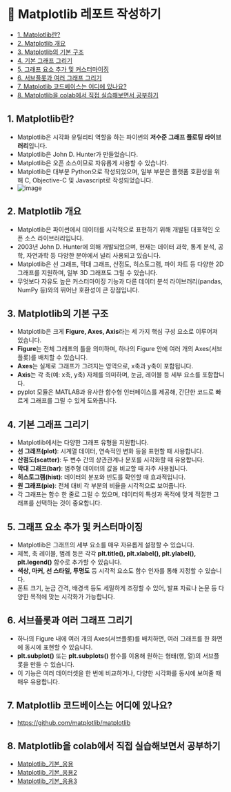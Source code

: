 # 📝 Matplotlib 레포트 작성하기
- [1. Matplotlib란?](#1-Matplotlib란)
- [2. Matplotlib 개요](#1-Matplotlib란)
- [3. Matplotlib의 기본 구조](#3-Matplotlib의-기본-구조)
- [4. 기본 그래프 그리기](#4-기본-그래프-그리기)
- [5. 그래프 요소 추가 및 커스터마이징](#5-그래프-요소-추가-및-커스터마이징)
- [6. 서브플롯과 여러 그래프 그리기](#6-서브플롯과-여러-그래프-그리기)
- [7. Matplotlib 코드베이스는 어디에 있나요?](#7-Matplotlib-코드베이스는-어디에-있나요)
- [8. Matplotlib을 colab에서 직접 실습해보면서 공부하기](#8-Matplotlib을-colab에서-직접-실습해보면서-공부하기)

## 1. Matplotlib란?
- Matplotlib은 시각화 유틸리티 역할을 하는 파이썬의 **저수준 그래프 플로팅 라이브러리**입니다.
- Matplotlib은 John D. Hunter가 만들었습니다.
- Matplotlib은 오픈 소스이므로 자유롭게 사용할 수 있습니다.
- Matplotlib은 대부분 Python으로 작성되었으며, 일부 부분은 플랫폼 호환성을 위해 C, Objective-C 및 Javascript로 작성되었습니다.
- ![image](https://github.com/user-attachments/assets/7f505fd0-2981-40fa-8691-b0b24f4497ce)

## 2. Matplotlib 개요
- Matplotlib은 파이썬에서 데이터를 시각적으로 표현하기 위해 개발된 대표적인 오픈 소스 라이브러리입니다.
- 2003년 John D. Hunter에 의해 개발되었으며, 현재는 데이터 과학, 통계 분석, 공학, 자연과학 등 다양한 분야에서 널리 사용되고 있습니다.
- Matplotlib은 선 그래프, 막대 그래프, 산점도, 히스토그램, 파이 차트 등 다양한 2D 그래프를 지원하며, 일부 3D 그래프도 그릴 수 있습니다.
- 무엇보다 자유도 높은 커스터마이징 기능과 다른 데이터 분석 라이브러리(pandas, NumPy 등)와의 뛰어난 호환성이 큰 장점입니다.

## 3. Matplotlib의 기본 구조
- Matplotlib은 크게 **Figure, Axes, Axis**라는 세 가지 핵심 구성 요소로 이루어져 있습니다.
- **Figure**는 전체 그래프의 틀을 의미하며, 하나의 Figure 안에 여러 개의 Axes(서브플롯)를 배치할 수 있습니다.
- **Axes**는 실제로 그래프가 그려지는 영역으로, x축과 y축이 포함됩니다.
- **Axis**는 각 축(예: x축, y축) 자체를 의미하며, 눈금, 레이블 등 세부 요소를 포함합니다.
- pyplot 모듈은 MATLAB과 유사한 함수형 인터페이스를 제공해, 간단한 코드로 빠르게 그래프를 그릴 수 있게 도와줍니다.

## 4. 기본 그래프 그리기
- Matplotlib에서는 다양한 그래프 유형을 지원합니다.
- **선 그래프(plot)**: 시계열 데이터, 연속적인 변화 등을 표현할 때 사용합니다.
- **산점도(scatter)**: 두 변수 간의 상관관계나 분포를 시각화할 때 유용합니다.
- **막대 그래프(bar)**: 범주형 데이터의 값을 비교할 때 자주 사용됩니다.
- **히스토그램(hist)**: 데이터의 분포와 빈도를 확인할 때 효과적입니다.
- **원 그래프(pie)**: 전체 대비 각 부분의 비율을 시각적으로 보여줍니다.
- 각 그래프는 함수 한 줄로 그릴 수 있으며, 데이터의 특성과 목적에 맞게 적절한 그래프를 선택하는 것이 중요합니다.

## 5. 그래프 요소 추가 및 커스터마이징
- Matplotlib은 그래프의 세부 요소를 매우 자유롭게 설정할 수 있습니다.
- 제목, 축 레이블, 범례 등은 각각 **plt.title(), plt.xlabel(), plt.ylabel(), plt.legend()** 함수로 추가할 수 있습니다.
- **색상, 마커, 선 스타일, 투명도** 등 시각적 요소도 함수 인자를 통해 지정할 수 있습니다.
- 폰트 크기, 눈금 간격, 배경색 등도 세밀하게 조정할 수 있어, 발표 자료나 논문 등 다양한 목적에 맞는 시각화가 가능합니다.

## 6. 서브플롯과 여러 그래프 그리기
- 하나의 Figure 내에 여러 개의 Axes(서브플롯)를 배치하면, 여러 그래프를 한 화면에 동시에 표현할 수 있습니다.
- **plt.subplot()** 또는 **plt.subplots()** 함수를 이용해 원하는 형태(행, 열)의 서브플롯을 만들 수 있습니다.
- 이 기능은 여러 데이터셋을 한 번에 비교하거나, 다양한 시각화를 동시에 보여줄 때 매우 유용합니다.

## 7. Matplotlib 코드베이스는 어디에 있나요?
- https://github.com/matplotlib/matplotlib

## 8. Matplotlib을 colab에서 직접 실습해보면서 공부하기
- [Matplotlib_기본_응용](./Matplotlib_기본_응용.ipynb)
- [Matplotlib_기본_응용2](./Matplotlib_기본_응용2.ipynb)
- [Matplotlib_기본_응용3](./Matplotlib_기본_응용3.ipynb)
